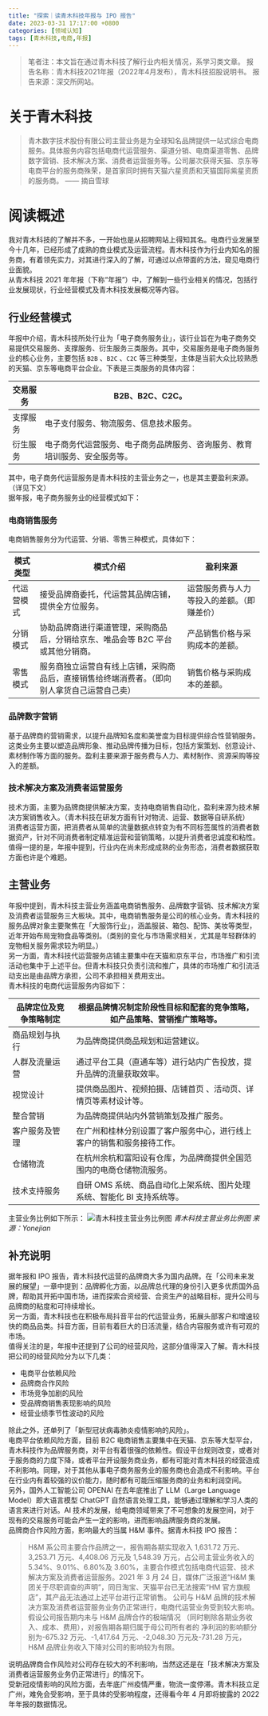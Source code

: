 ```yaml
---
title: "探索｜读青木科技年报与 IPO 报告"
date: 2023-03-31 17:17:00 +0800
categories: [领域认知]
tags: [青木科技,电商,年报]
---
```


> 笔者注：本文旨在通过青木科技了解行业内相关情况，系学习类文章。
> 报告名称：青木科技2021年报（2022年4月发布），青木科技招股说明书。
> 报告来源：深交所网站。


# 关于青木科技
> 青木数字技术股份有限公司主营业务是为全球知名品牌提供一站式综合电商服务。具体服务内容包括电商代运营服务、渠道分销、电商渠道零售、品牌数字营销、技术解决方案、消费者运营服务等。公司屡次获得天猫、京东等电商平台的服务商殊荣，是首家同时拥有天猫六星资质和天猫国际紫星资质的服务商。
> —— 摘自雪球


# 阅读概述
我对青木科技的了解并不多，一开始也是从招聘网站上得知其名。电商行业发展至今十几年，已经形成了成熟的商业模式及运营流程。青木科技作为行业内知名的服务商，有着领先实力，对其进行深入的了解，可通过以点带面的方法，窥见电商行业面貌。<br />从青木科技 2021 年年报（下称“年报”）中，了解到一些行业相关的情况，包括行业发展现状，行业经营模式及青木科技发展概况等内容。

## 行业经营模式
年报中介绍，青木科技所处行业为「电子商务服务业」，该行业旨在为电子商务交易提供交易服务、支撑服务、衍生服务三类服务。其中，交易服务是电子商务服务业的核心业务，主要包括 `B2B` 、`B2C` 、`C2C` 等三种类型，主体是当前大众比较熟悉的天猫、京东等电商平台企业。下表是三类服务的具体内容：

| 交易服务 | B2B、B2C、C2C。 |
| --- | --- |
| 支撑服务 | 电子支付服务、物流服务、信息技术服务。 |
| 衍生服务 | 电子商务代运营服务、电子商务品牌服务、咨询服务、教育培训服务、安全服务等。 |

其中，电子商务代运营服务是青木科技的主营业务之一，也是其主要盈利来源。（详见下文）<br />据年报，电子商务服务业的经营模式如下：

### 电商销售服务
电商销售服务分为代运营、分销、零售三种模式，具体如下：

| 模式类型 | 模式介绍 | 盈利来源 |
| --- | --- | --- |
| 代运营模式 | 接受品牌商委托，代运营其品牌店铺，提供全方位服务。 | 运营服务费与人力等投入的差额。（即赚差价） |
| 分销模式 | 协助品牌商进行渠道管理，采购商品后，分销给京东、唯品会等 B2C 平台或其他分销商。 | 产品销售价格与采购成本的差额。 |
| 零售模式 | 服务商独立运营自有线上店铺，采购商品后，直接销售给终端消费者。（即向别人拿货自己运营自己卖） | 销售价格与采购成本的差额。 |


### 品牌数字营销
基于品牌商的营销需求，以提升品牌知名度和美誉度为目标提供综合性营销服务。这类业务主要以塑造品牌形象、推动品牌传播为目标，包括方案策划、创意设计、素材制作等方面的服务。盈利主要来源于服务费与人力、素材制作、资源采购等投入的差额。

### 技术解决方案及消费者运营服务
技术方面，主要为品牌商提供解决方案，支持电商销售自动化，盈利来源为技术解决方案销售收入。（青木科技在研发方面有针对物流、运营、数据等自研系统）<br />消费者运营方面，把消费者从简单的流量数据点转变为有不同标签属性的消费者数据资产，针对不同消费者制定精准运营和营销策略，以提升消费者忠诚度和粘性。值得一提的是，年报中提到，行业内在尚未形成成熟的业务形态，消费者数据获取方面也许是个难题。

## 主营业务
年报中提到，青木科技主营业务涵盖电商销售服务、品牌数字营销、技术解决方案及消费者运营服务三大板块。其中，电商销售服务是公司的核心业务。青木科技的服务品牌对象主要聚焦在「大服饰行业」，涵盖服装、箱包、配饰、美妆等类型，近年开始布局宠物食品等类别。（类别的变化与市场需求相关，尤其是年轻群体的宠物相关服务需求较为明显。）<br />另一方面，青木科技代运营服务店铺主要集中在天猫和京东平台，市场推广和引流活动也集中于上述平台。但青木科技只负责引流和推广，具体的市场推广和引流活动支出是由品牌方承担，公司不承担相关费用支出。<br />青木科技的电商代运营服务内容如下：

| 品牌定位及竞争策略制定 | 根据品牌情况制定阶段性目标和配套的竞争策略，如产品策略、营销推广策略等。 |
| --- | --- |
| 商品规划与执行 | 为品牌商提供商品规划和运营建议。 |
| 人群及流量运营 | 通过平台工具（直通车等）进行站内广告投放，提升品牌的流量获取效率。 |
| 视觉设计 | 提供商品图片、视频拍摄、店铺首页 、活动页、详情页等素材设计等。 |
| 整合营销 | 为品牌商提供站内外营销策划及推广服务。 |
| 客户服务及管理 | 在广州和桂林分别设置了客户服务中心，进行线上客户的销售和服务接待工作。 |
| 仓储物流 | 在杭州余杭和富阳设有仓库，为品牌商提供全国范围内的电商仓储物流服务。 |
| 技术支持服务 | 自研 OMS 系统、商品自动化上架系统、图片处理系统、智能化 BI 支持系统等。 |

主营业务比例如下所示：
![青木科技主营业务比例图](/img/202307.jpg)
_青木科技主营业务比例图 来源：Yonejian_

## 补充说明
据年报和 IPO 报告，青木科技代运营的品牌商大多为国内品牌。在「公司未来发展的展望」一章中提到：品牌孵化方面，以品牌总代理的身份引入更多优质国外品牌，帮助其开拓中国市场，进而探索合资经营、合资生产的战略目标，提升公司与品牌商的粘度和可持续增长。<br />另一方面，青木科技也在积极布局抖音平台的代运营业务，拓展头部客户和增速较快的商品品类。抖音方面，目前有着巨大的日活流量，结合内容服务或许有可观的市场。<br />值得关注的是，年报中还提到了公司的经营风险，这部分值得深入了解。青木科技把公司的经营风险分为以下几类：

- 电商平台依赖风险
- 品牌商合作风险
- 市场竞争加剧的风险
- 受品牌商销售表现影响的风险
- 经营业绩季节性波动的风险

除此之外，还单列了「新型冠状病毒肺炎疫情影响的风险」。<br />电商平台依赖风险方面，目前 B2C 电商销售主要集中在天猫、京东等大型平台，青木科技作为品牌服务商，对平台有着很强的依赖性。假设平台规则改变，或者对于服务商的力度下降，或者平台开设服务商业务，都有可能对青木科技的经营造成不利影响。同理，对于其他从事电子商务服务业的服务商也会造成不利影响。平台在行业内有着较强的议价能力，随时都有可能压缩服务商的业务和利润空间。<br />另外，国外人工智能公司 OPENAI 在去年底推出了 LLM（Large Language Model）即大语言模型 ChatGPT 自然语言处理工具，能够通过理解和学习人类的语言来进行对话。AI 技术的发展，给电商领域带来了不可想象的发展空间，对于现有的交易服务可能会产生一定的影响，进而影响品牌服务商的发展。<br />品牌商合作风险方面，影响最大的当属 H&M 事件。据青木科技 IPO 报告：
> H&M 系公司主要合作品牌之一，报告期各期实现收入 1,631.72 万元、3,253.71 万元、4,408.06 万元及 1,548.39 万元，占公司主营业务收入的5.34%、9.01%、6.80%及 3.60%，主要合作模式包括电商代运营、技术解决方案及消费者运营服务。2021 年 3 月 24 日，媒体广泛报道“H&M 集团关于尽职调查的声明”，同日淘宝、天猫平台已无法搜索“HM 官方旗舰店”，其产品无法通过上述平台进行正常销售。
> 公司与 H&M 品牌的技术解决方案及消费者运营服务业务仍正常进行，电商代运营业务受到较大影响。假设公司报告期内未与 H&M 品牌合作的极端情况 （同时剔除各期业务收入、成本、费用），对报告期各期归属于母公司所有者的 净利润的影响额分别为-675.32 万元、-1,417.64 万元、-2,048.30 万元及-731.28 万元，H&M 品牌业务收入下降对公司的影响较为有限。  

说明品牌商合作风险对公司存在较大的不利影响，当然这还是在「技术解决方案及消费者运营服务业务仍正常进行」的情况下。<br />受新冠疫情影响的风险方面，去年底广州疫情严重，物流一度停滞。青木科技立足广州，难免会受影响，至于具体的受影响程度，还得看今年 4 月即将披露的 2022 年年报的数据情况。


